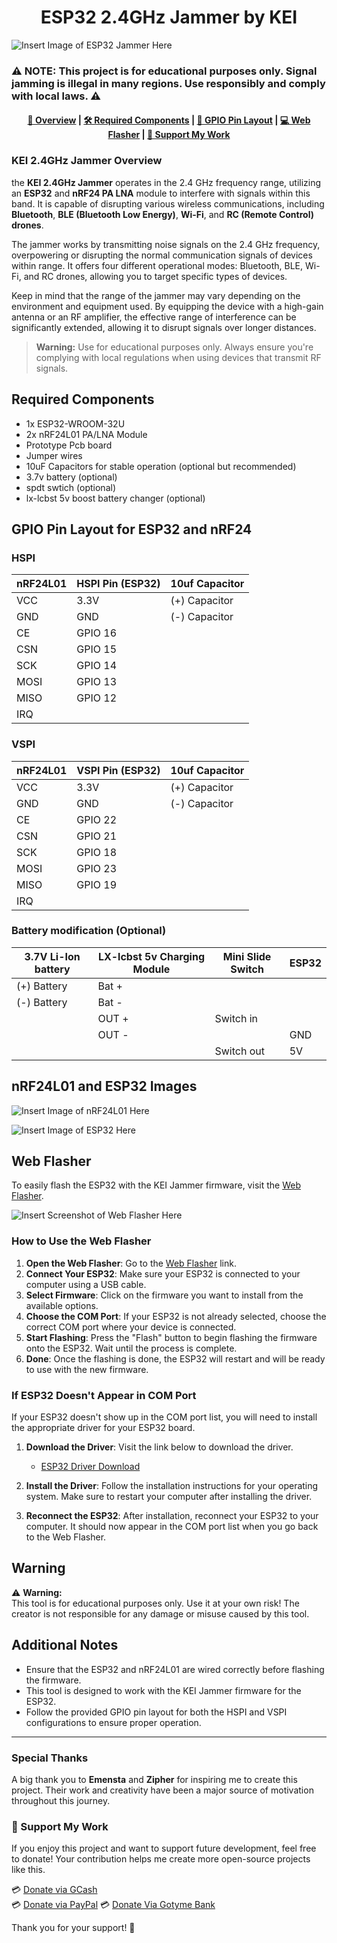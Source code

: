 <h1 align="center">ESP32 2.4GHz Jammer by KEI</h1>

![Insert Image of ESP32 Jammer Here](https://github.com/KEI4251/ESP32-Jammer-/blob/files/imgs/jammer%20photo.jpg)

### ⚠️ NOTE: This project is for **educational purposes only**. Signal jamming is **illegal** in many regions. Use responsibly and comply with local laws. ⚠️

<h4 align="center">
  <a href="https://github.com/KEI4251/ESP32-Jammer-/blob/main/README.md#kei-24ghz-jammer-overview">📌 Overview</a>
    <span> | </span>
  <a href="https://github.com/KEI4251/ESP32-Jammer-/blob/main/README.md#required-components">🛠️ Required Components</a>
    <span> | </span>
  <a href="https://github.com/KEI4251/ESP32-Jammer-/blob/main/README.md#gpio-pin-layout-for-esp32-and-nrf24">🔌 GPIO Pin Layout</a>
    <span> | </span>
  <a href="https://github.com/KEI4251/ESP32-Jammer-/blob/main/README.md#web-flasher">💻 Web Flasher</a>
    <span> | </span>
  <a href="https://github.com/KEI4251/ESP32-Jammer-?tab=readme-ov-file#-support-my-work">💖 Support My Work</a>
</h4>

### KEI 2.4GHz Jammer Overview
the **KEI 2.4GHz Jammer** operates in the 2.4 GHz frequency range, utilizing an **ESP32** and **nRF24 PA LNA** module to interfere with signals within this band. It is capable of disrupting various wireless communications, including **Bluetooth**, **BLE (Bluetooth Low Energy)**, **Wi-Fi**, and **RC (Remote Control) drones**.

The jammer works by transmitting noise signals on the 2.4 GHz frequency, overpowering or disrupting the normal communication signals of devices within range. It offers four different operational modes: Bluetooth, BLE, Wi-Fi, and RC drones, allowing you to target specific types of devices.

Keep in mind that the range of the jammer may vary depending on the environment and equipment used. By equipping the device with a high-gain antenna or an RF amplifier, the effective range of interference can be significantly extended, allowing it to disrupt signals over longer distances.

> **Warning:** Use for educational purposes only. Always ensure you're complying with local regulations when using devices that transmit RF signals.

## Required Components

- 1x ESP32-WROOM-32U
- 2x nRF24L01 PA/LNA Module
- Prototype Pcb board
- Jumper wires
- 10uF Capacitors for stable operation (optional but recommended)
- 3.7v battery (optional)
- spdt swtich (optional)
- lx-lcbst 5v boost battery changer (optional)

## GPIO Pin Layout for ESP32 and nRF24

### HSPI
| nRF24L01 | HSPI Pin (ESP32) | 10uf Capacitor |
|----------|------------------|-----------------|
| VCC      | 3.3V             | (+) Capacitor  |
| GND      | GND              | (-) Capacitor  |
| CE       | GPIO 16          |                 |
| CSN      | GPIO 15          |                 |
| SCK      | GPIO 14          |                 |
| MOSI     | GPIO 13          |                 |
| MISO     | GPIO 12          |                 |
| IRQ      |                  |                 |

### VSPI
| nRF24L01 | VSPI Pin (ESP32) | 10uf Capacitor |
|----------|------------------|-----------------|
| VCC      | 3.3V             | (+) Capacitor  |
| GND      | GND              | (-) Capacitor  |
| CE       | GPIO 22          |                 |
| CSN      | GPIO 21          |                 |
| SCK      | GPIO 18          |                 |
| MOSI     | GPIO 23          |                 |
| MISO     | GPIO 19          |                 |
| IRQ      |                  |                 |

### Battery modification (Optional)
| 3.7V Li-Ion battery | LX-lcbst 5v Charging Module | Mini Slide Switch | ESP32 |
|---------------------|-----------------------------|-------------------|-------|
| (+) Battery         | Bat +                       |                   |       |
| (-) Battery         | Bat -                       |                   |       |
|                     | OUT +                       | Switch in         |       |
|                     | OUT -                       |                   |  GND  |
|                     |                             | Switch out        |  5V  |
## nRF24L01 and ESP32 Images

![Insert Image of nRF24L01 Here](https://github.com/KEI4251/ESP32-Jammer-/blob/files/imgs/nRF24L01%20pin%20out.png)

![Insert Image of ESP32 Here](https://github.com/KEI4251/ESP32-Jammer-/blob/files/imgs/esp32%20wroom32%20u%20picture.jpeg)

## Web Flasher

To easily flash the ESP32 with the KEI Jammer firmware, visit the [Web Flasher](https://kei4251.github.io/ESP32-Jammer-/).

![Insert Screenshot of Web Flasher Here](https://github.com/KEI4251/ESP32-Jammer-/blob/files/imgs/WEBFLASHER.png)

### How to Use the Web Flasher

1. **Open the Web Flasher**: Go to the [Web Flasher](https://kei4251.github.io/ESP32-Jammer-/) link.
2. **Connect Your ESP32**: Make sure your ESP32 is connected to your computer using a USB cable.
3. **Select Firmware**: Click on the firmware you want to install from the available options.
4. **Choose the COM Port**: If your ESP32 is not already selected, choose the correct COM port where your device is connected.
5. **Start Flashing**: Press the "Flash" button to begin flashing the firmware onto the ESP32. Wait until the process is complete.
6. **Done**: Once the flashing is done, the ESP32 will restart and will be ready to use with the new firmware.

### If ESP32 Doesn't Appear in COM Port

If your ESP32 doesn't show up in the COM port list, you will need to install the appropriate driver for your ESP32 board. 

1. **Download the Driver**: Visit the link below to download the driver.
   - [ESP32 Driver Download](insert-your-link-here)
   
2. **Install the Driver**: Follow the installation instructions for your operating system. Make sure to restart your computer after installing the driver.

3. **Reconnect the ESP32**: After installation, reconnect your ESP32 to your computer. It should now appear in the COM port list when you go back to the Web Flasher.

## Warning

⚠️ **Warning:**  
This tool is for educational purposes only. Use it at your own risk! The creator is not responsible for any damage or misuse caused by this tool.

## Additional Notes

- Ensure that the ESP32 and nRF24L01 are wired correctly before flashing the firmware.
- This tool is designed to work with the KEI Jammer firmware for the ESP32.
- Follow the provided GPIO pin layout for both the HSPI and VSPI configurations to ensure proper operation.

---

### Special Thanks
A big thank you to **Emensta** and **Zipher** for inspiring me to create this project. Their work and creativity have been a major source of motivation throughout this journey.

### 💖 Support My Work

If you enjoy this project and want to support future development, feel free to donate! Your contribution helps me create more open-source projects like this.

💳 [Donate via GCash](https://github.com/KEI4251/ESP32-Jammer-/blob/files/imgs/gcash.jpg)  
💳 [Donate via PayPal](https://www.paypal.com/paypalme/CONTRERAS4251)
💳 [Donate Via Gotyme Bank](https://github.com/KEI4251/ESP32-Jammer-/blob/files/imgs/GOtyme.jpg)

Thank you for your support! 🙏
